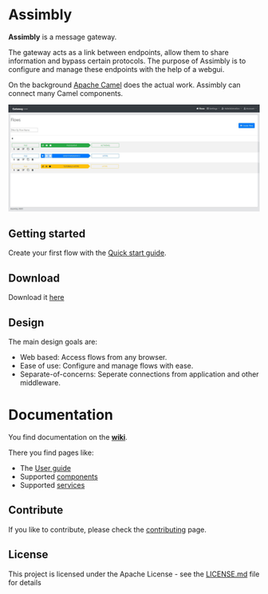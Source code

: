 # Assimbly

**Assimbly** is a message gateway. 

The gateway acts as a link between endpoints, allow them to share information and bypass certain protocols. The purpose of Assimbly is to configure and manage these endpoints with the help of a webgui.

On the background [Apache Camel](https://github.com/apache/camel) does the actual work. Assimbly can connect
many Camel components.

![alt text](src/main/webapp/content/images/assimbly_screenshot.jpg?raw=true 'Flows page')

## Getting started

Create your first flow with the [Quick start guide](https://github.com/assimbly/gateway/wiki/quick-start).

## Download

Download it [here](https://github.com/assimbly/gateway/releases)

## Design

The main design goals are:

-   Web based: Access flows from any browser.
-   Ease of use: Configure and manage flows with ease.
-   Separate-of-concerns: Seperate connections from application and other middleware.


# Documentation

You find documentation on the **[wiki](https://github.com/assimbly/gateway/wiki)**.

There you find pages like:

-   The [User guide](https://github.com/assimbly/gateway/wiki/user-guide)
-   Supported [components](https://github.com/assimbly/gateway/wiki/components)
-   Supported [services](https://github.com/assimbly/gateway/wiki/services)

## Contribute

If you like to contribute, please check the [contributing](https://github.com/assimbly/gateway/blob/master/CONTRIBUTING.md) page.

## License

This project is licensed under the Apache License - see the [LICENSE.md](https://github.com/assimbly/gateway/blob/master/LICENSE) file for details
